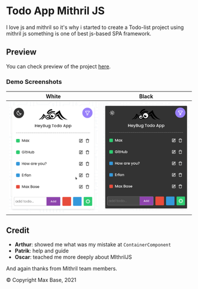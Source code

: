 # Todo App Mithril JS

I love js and mithril so it's why i started to create a Todo-list project using mithril js something is one of best js-based SPA framework.

## Preview

You can check preview of the project [here](https://basemax.github.io/TodoAppMithrilJS/).

### Demo Screenshots

| White | Black |
| :---: | :---: |
| [![Mithril Javascript Todo App](demo-white.png)](https://basemax.github.io/TodoAppMithrilJS/) | [![Mithril Javascript Todo App](demo-black.png)](https://basemax.github.io/TodoAppMithrilJS/) | 

## Credit

- **Arthur**: showed me what was my mistake at `ContainerComponent`
- **Patrik**: help and guide
- **Oscar**: teached me more deeply about MIthrilJS

And again thanks from Mithril team members.

© Copyright Max Base, 2021
